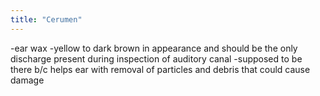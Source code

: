 ```yaml
---
title: "Cerumen"
---
```

-ear wax
-yellow to dark brown in appearance and should be the only discharge present during inspection of auditory canal
-supposed to be there b/c helps ear with removal of particles and debris that could cause damage

